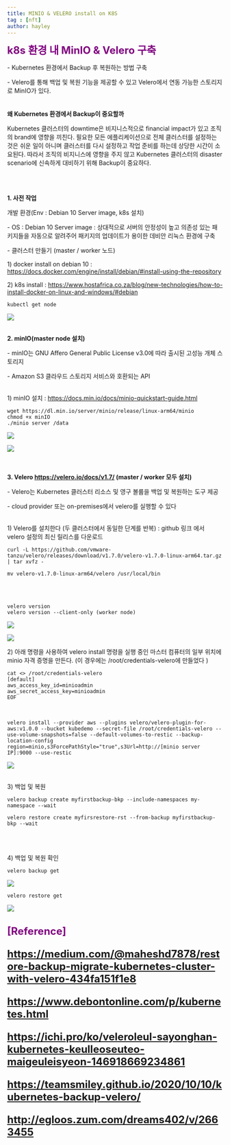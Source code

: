 ```yaml
---
title: MINIO & VELERO install on K8S 
tag : [nft]
author: hayley
---
```


<font size="5" color="purple"><b>k8s 환경 내 MinIO & Velero 구축</b></font>
<p>- Kubernetes 환경에서 Backup 후 복원하는 방법 구축
<p>- Velero를 통해 백업 및 복원 기능을 제공할 수 있고 Velero에서 연동 가능한 스토리지로 MinIO가 있다.
<br>
<br>
<br><b>왜 Kubernetes 환경에서 Backup이 중요할까</b>
<p>Kubernetes 클러스터의 downtime은 비지니스적으로 financial impact가 있고 조직의 brand에 영향을 끼친다. 필요한 모든 에플리케이션으로 전체 클러스터를 설정하는 것은 쉬운 일이 아니며 클러스터를 다시 설정하고 작업 준비를 하는데 상당한 시간이 소요된다. 따라서 조직의 비지니스에 영향을 주지 않고 Kubernetes 클러스터의 disaster scenario에 신속하게 대비하기 위해 Backup이 중요하다.
<br>
<p>  
<br>
<br>  
<p><b>1. 사전 작업</b>
<p>개발 환경(Env : Debian 10 Server image, k8s 설치) 
<p>- OS : Debian 10 Server image : 상대적으로 서버의 안정성이 높고 의존성 있는 패키지들을 자동으로 알려주어 패키지의 업데이트가 용이한 데비안 리눅스 환경에 구축
<p>- 클러스터 만들기 (master / worker 노드)
<br>
<p>  1) docker install on debian 10 : <a href="https://docs.docker.com/engine/install/debian/#install-using-the-repository">https://docs.docker.com/engine/install/debian/#install-using-the-repository</a>
<p>  2) k8s install : <a href="https://www.hostafrica.co.za/blog/new-technologies/how-to-install-docker-on-linux-and-windows/#debian">https://www.hostafrica.co.za/blog/new-technologies/how-to-install-docker-on-linux-and-windows/#debian</a>
<pre><code>kubectl get node</code></pre> 
<p><img src="https://github.com/hayleyshim/hayleyshim.github.io/blob/master/assets/images/projects/k8s.PNG?raw=true">
<br>
<br>  
<p><b>2. minIO(master node 설치)</b>
<p>- minIO는 GNU Affero General Public License v3.0에 따라 출시된 고성능 개체 스토리지
<p>- Amazon S3 클라우드 스토리지 서비스와 호환되는 API
<br>
<br>
<p>1) minIO 설치 : <a href="https://docs.min.io/docs/minio-quickstart-guide.html">https://docs.min.io/docs/minio-quickstart-guide.html</a>
<pre><code>wget https://dl.min.io/server/minio/release/linux-arm64/minio
chmod +x minIO
./minio server /data </code></pre>
<p><img src="https://raw.githubusercontent.com/hayleyshim/hayleyshim.github.io/master/assets/images/projects/minio1.png">
<p><img src="https://raw.githubusercontent.com/hayleyshim/hayleyshim.github.io/master/assets/images/projects/minio2.png">  
<br> 
<br>  
<br>  
<p><b>3. Velero <a href="https://velero.io/docs/v1.7/">https://velero.io/docs/v1.7/</a> (master / worker 모두 설치)</b>
<p>- Velero는 Kubernetes 클러스터 리소스 및 영구 볼륨을 백업 및 복원하는 도구 제공
<p>- cloud provider 또는 on-premises에서 velero를 실행할 수 있다
<br>
<br>
<p>1) Velero를 설치한다 (두 클러스터에서 동일한 단계를 반복) : github 링크 에서 velero 설정의 최신 릴리스를 다운로드
<pre><code>curl -L https://github.com/vmware-tanzu/velero/releases/download/v1.7.0/velero-v1.7.0-linux-arm64.tar.gz | tar xvfz - </code></pre>
<pre><code>mv velero-v1.7.0-linux-arm64/velero /usr/local/bin  </code></pre>
<br>
<br> 
<pre><code>velero version 
velero version --client-only (worker node) </code></pre> 
<p><img src="https://raw.githubusercontent.com/hayleyshim/hayleyshim.github.io/master/assets/images/projects/velero1.png">    
<p><img src="https://raw.githubusercontent.com/hayleyshim/hayleyshim.github.io/master/assets/images/projects/velero2.png">    
<br>
<p>2) 아래 명령을 사용하여 velero install 명령을 실행 중인 마스터 컴퓨터의 일부 위치에 minio 자격 증명을 만든다. (이 경우에는 /root/credentials-velero에 만들었다 ) 
<pre><code>cat <<EOF>> /root/credentials-velero
[default]
aws_access_key_id=minioadmin 
aws_secret_access_key=minioadmin 
EOF </code></pre> 
<br> 
<pre><code>velero install --provider aws --plugins velero/velero-plugin-for-aws:v1.0.0 --bucket kubedemo --secret-file /root/credentials-velero --use-volume-snapshots=false --default-volumes-to-restic --backup-location-config region=minio,s3ForcePathStyle="true",s3Url=http://[minio server IP]:9000 --use-restic  </code></pre>
<p><img src="https://raw.githubusercontent.com/hayleyshim/hayleyshim.github.io/master/assets/images/projects/velero3.png"> 
<br>
<br> 
<p>3) 백업 및 복원
<pre><code>velero backup create myfirstbackup-bkp --include-namespaces my-namespace --wait </code></pre>
<pre><code>velero restore create myfirsrestore-rst --from-backup myfirstbackup-bkp --wait </code></pre>
<br>
<br> 
<p>4) 백업 및 복원 확인
<pre><code>velero backup get </code></pre>
<p><img src="https://raw.githubusercontent.com/hayleyshim/hayleyshim.github.io/master/assets/images/projects/velero4.png">      
<pre><code>velero restore get </code></pre>
<p><img src="https://raw.githubusercontent.com/hayleyshim/hayleyshim.github.io/master/assets/images/projects/velero5.png">   
  
<br> <font size="5" color="purple"><b>[Reference]
<p><a href="https://medium.com/@maheshd7878/restore-backup-migrate-kubernetes-cluster-with-velero-434fa151f1e8">https://medium.com/@maheshd7878/restore-backup-migrate-kubernetes-cluster-with-velero-434fa151f1e8  
<p><a href="https://www.debontonline.com/p/kubernetes.html">https://www.debontonline.com/p/kubernetes.html 
<p><a href="https://ichi.pro/ko/veleroleul-sayonghan-kubernetes-keulleoseuteo-maigeuleisyeon-146918669234861">https://ichi.pro/ko/veleroleul-sayonghan-kubernetes-keulleoseuteo-maigeuleisyeon-146918669234861  
<p><a href="https://teamsmiley.github.io/2020/10/10/kubernetes-backup-velero/">https://teamsmiley.github.io/2020/10/10/kubernetes-backup-velero/
<p><a href="http://egloos.zum.com/dreams402/v/2663455">http://egloos.zum.com/dreams402/v/2663455 

